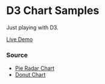 # D3 Chart Samples

Just playing with D3.

[Live Demo](https://codincat.github.io/d3-chart-samples/)

### Source

- [Pie Radar Chart](pie-radar)
- [Donut Chart](donut)

